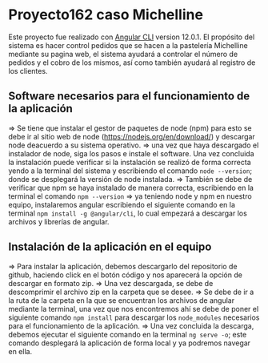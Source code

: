 # Proyecto162 caso Michelline

Este proyecto fue realizado con [Angular CLI](https://github.com/angular/angular-cli) version 12.0.1.
El propósito del sistema es hacer control pedidos que se hacen a la pastelería Michelline mediante su pagina web, el sistema ayudará a controlar el número de pedidos y el cobro de los mismos, así como también ayudará al registro de los clientes.

## Software necesarios para el funcionamiento de la aplicación
=> Se tiene que instalar el gestor de paquetes de node (npm) para esto se debe ir al sitio web de node (https://nodejs.org/en/download/) y descargar node deacuerdo a su sistema operativo.
=> una vez que haya descargado el instalador de node, siga los pasos e instale el software. Una vez concluida la instalación puede verificar si la instalación se realizó de forma correcta yendo a la terminal del sistema y escribiendo el comando `node --version`; donde se desplegará la versión de node instalada.
=> También se debe de verificar que npm se haya instalado de manera correcta, escribiendo en la terminal el comando `npm --version`
=> ya teniendo node y npm en nuestro equipo, instalaremos angular escribiendo el siguiente comando en la terminal `npm install -g @angular/cli`, lo cual empezará a descargar los archivos y librerías de angular.

## Instalación de la aplicación en el equipo
=> Para instalar la aplicación, debemos descargarlo del repositorio de github, haciendo click en el botón código y nos aparecerá la opción de descargar en formato zip.
=> Una vez descargada, se debe de descomprimir el archivo zip en la carpeta que se desee.
=> Se debe de ir a la ruta de la carpeta en la que se encuentran los archivos de angular mediante la terminal, una vez que nos encontremos ahí se debe de poner el siguiente comando `npm install` para descargar los `node_modules` necesarios para el funcionamiento de la aplicación.
=> Una vez concluida la descarga, debemos ejecutar el siguiente comando en la terminal `ng serve -o`; este comando desplegará la aplicación de forma local y ya podremos navegar en ella.
